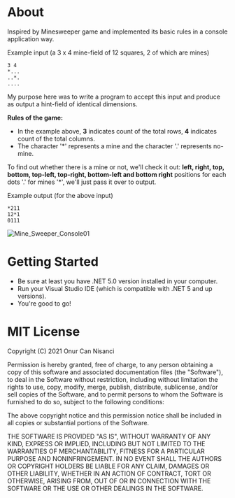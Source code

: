 # About
Inspired by Minesweeper game and implemented its basic rules in a console application way. 

Example input (a 3 x 4 mine-field of 12 squares, 2 of
which are mines)

```
3 4
*...
..*.
....
```

My purpose here was to write a program to accept this input and
produce as output a hint-field of identical dimensions.

**Rules of the game:**

* In the example above, **3** indicates count of the total rows, **4** indicates count of the total columns.
* The character '*' represents
a mine and the character '.' represents no-mine.

To find out whether there is a mine or not, we'll check it out: **left, right, top, bottom, top-left, top-right, bottom-left and bottom right** positions for each dots '.'
for mines '*', we'll just pass it over to output.
 
Example output (for the above input)
```
*211
12*1
0111
```
![Mine_Sweeper_Console01](https://user-images.githubusercontent.com/39779689/131257759-c6239f76-7f6b-42b2-8591-2f37e4ca5b72.png)

# Getting Started

* Be sure at least you have .NET 5.0 version installed in your computer.
* Run your Visual Studio IDE (which is compatible with .NET 5 and up versions).
* You're good to go!

# MIT License

Copyright (C) 2021 Onur Can Nisanci

Permission is hereby granted, free of charge, to any person obtaining a copy of this software and associated documentation files (the "Software"), to deal in the Software without restriction, including without limitation the rights to use, copy, modify, merge, publish, distribute, sublicense, and/or sell copies of the Software, and to permit persons to whom the Software is furnished to do so, subject to the following conditions:

The above copyright notice and this permission notice shall be included in all copies or substantial portions of the Software.

THE SOFTWARE IS PROVIDED "AS IS", WITHOUT WARRANTY OF ANY KIND, EXPRESS OR IMPLIED, INCLUDING BUT NOT LIMITED TO THE WARRANTIES OF MERCHANTABILITY, FITNESS FOR A PARTICULAR PURPOSE AND NONINFRINGEMENT. IN NO EVENT SHALL THE AUTHORS OR COPYRIGHT HOLDERS BE LIABLE FOR ANY CLAIM, DAMAGES OR OTHER LIABILITY, WHETHER IN AN ACTION OF CONTRACT, TORT OR OTHERWISE, ARISING FROM, OUT OF OR IN CONNECTION WITH THE SOFTWARE OR THE USE OR OTHER DEALINGS IN THE SOFTWARE.
